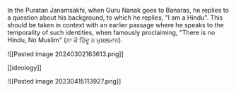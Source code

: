 In the Puratan Janamsakhi, when Guru Nanak goes to Banaras, he replies to a question about his background, to which he replies, "I am a Hindu". This should be taken in context with an earlier passage where he speaks to the temporality of such identities, when famously proclaiming, "There is no Hindu, No Muslim" (ਨਾ ਕੋ ਹਿੰਦੂ ਨ ਮੁਸਲਮਾਨ). 

![[Pasted image 20240302163613.png]]




[[ideology]]


![[Pasted image 20230415113927.png]]